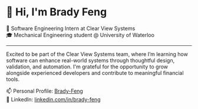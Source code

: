 # 👋 Hi, I'm Brady Feng

💼 Software Engineering Intern at Clear View Systems  
🎓 Mechanical Engineering student @ University of Waterloo  

---

Excited to be part of the Clear View Systems team, where I’m learning how software can enhance real-world systems through thoughtful design, validation, and automation. I'm grateful for the opportunity to grow alongside experienced developers and contribute to meaningful financial tools.

📫 Personal Profile: [Brady-Feng]((brady-feng-engineering-portfolio.b12sites.com/))  
🔗 LinkedIn: [linkedin.com/in/brady-feng](https://www.linkedin.com/in/brady-feng)

<!---
BFeng11/BFeng11 is a ✨ special ✨ repository because its `README.md` (this file) appears on your GitHub profile.
You can click the Preview link to take a look at your changes.
--->
